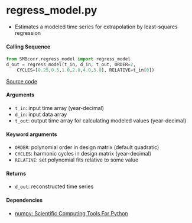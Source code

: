 regress_model.py
================

- Estimates a modeled time series for extrapolation by least-squares regression

#### Calling Sequence
```python
from SMBcorr.regress_model import regress_model
d_out = regress_model(t_in, d_in, t_out, ORDER=2,
    CYCLES=[0.25,0.5,1.0,2.0,4.0,5.0], RELATIVE=t_in[0])
```
[Source code](https://github.com/tsutterley/SMBcorr/blob/master/SMBcorr/regress_model.py)

#### Arguments
- `t_in`: input time array (year-decimal)
- `d_in`: input data array
- `t_out`: output time array for calculating modeled values (year-decimal)

#### Keyword arguments
- `ORDER`: polynomial order in design matrix (default quadratic)
- `CYCLES`: harmonic cycles in design matrix (year-decimal)
- `RELATIVE`: set polynomial fits relative to some value

#### Returns
- `d_out`: reconstructed time series

#### Dependencies
- [numpy: Scientific Computing Tools For Python](https://numpy.org)
